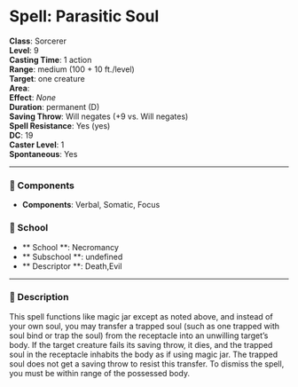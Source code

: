 
# Spell: Parasitic Soul
**Class**: Sorcerer  
**Level**: 9  
**Casting Time**: 1 action  
**Range**: medium (100 + 10 ft./level)  
**Target**: one creature  
**Area**:   
**Effect**: _None_  
**Duration**: permanent (D)  
**Saving Throw**: Will negates (+9 vs. Will negates)  
**Spell Resistance**: Yes (yes)  
**DC**: 19  
**Caster Level**: 1  
**Spontaneous**: Yes

---

### 🔮 Components
- **Components**: Verbal, Somatic, Focus

### 🏫 School
- ** School **: Necromancy
- ** Subschool **: undefined
- ** Descriptor **: Death,Evil
---

### 📜 Description
This spell functions like magic jar except as noted above, and instead of your own soul, you may transfer a trapped soul (such as one trapped with soul bind or trap the soul) from the receptacle into an unwilling target’s body. If the target creature fails its saving throw, it dies, and the trapped soul in the receptacle inhabits the body as if using magic jar. The trapped soul does not get a saving throw to resist this transfer. To dismiss the spell, you must be within range of the possessed body.
